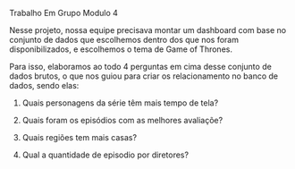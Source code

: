 Trabalho Em Grupo Modulo 4

Nesse  projeto, nossa equipe  precisava montar um dashboard com  base no conjunto de dados que escolhemos dentro dos que nos foram disponibilizados, e  escolhemos o tema de Game of Thrones. 

Para isso, elaboramos ao todo  4 perguntas em cima desse conjunto de dados brutos, o que nos guiou para criar os relacionamento no banco de dados, sendo elas: 


1. Quais personagens da série têm mais tempo de tela?


2. Quais foram os episódios com as melhores avaliaçõe?


3.  Quais regiões tem mais casas? 



4. Qual a quantidade de episodio por diretores?
